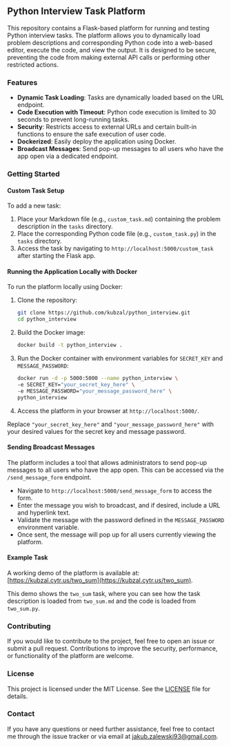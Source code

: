 ## Python Interview Task Platform

This repository contains a Flask-based platform for running and testing Python interview tasks. The platform allows you to dynamically load problem descriptions and corresponding Python code into a web-based editor, execute the code, and view the output. It is designed to be secure, preventing the code from making external API calls or performing other restricted actions.

### Features

- **Dynamic Task Loading**: Tasks are dynamically loaded based on the URL endpoint.
- **Code Execution with Timeout**: Python code execution is limited to 30 seconds to prevent long-running tasks.
- **Security**: Restricts access to external URLs and certain built-in functions to ensure the safe execution of user code.
- **Dockerized**: Easily deploy the application using Docker.
- **Broadcast Messages**: Send pop-up messages to all users who have the app open via a dedicated endpoint.

### Getting Started

#### Custom Task Setup

To add a new task:

1. Place your Markdown file (e.g., `custom_task.md`) containing the problem description in the `tasks` directory.
2. Place the corresponding Python code file (e.g., `custom_task.py`) in the `tasks` directory.
3. Access the task by navigating to `http://localhost:5000/custom_task` after starting the Flask app.

#### Running the Application Locally with Docker

To run the platform locally using Docker:

1. Clone the repository:

    ```bash
    git clone https://github.com/kubzal/python_interview.git
    cd python_interview
    ```

2. Build the Docker image:

    ```bash
    docker build -t python_interview .
    ```

3. Run the Docker container with environment variables for `SECRET_KEY` and `MESSAGE_PASSWORD`:

    ```bash
    docker run -d -p 5000:5000 --name python_interview \
    -e SECRET_KEY="your_secret_key_here" \
    -e MESSAGE_PASSWORD="your_message_password_here" \
    python_interview
    ```

4. Access the platform in your browser at `http://localhost:5000/`.

Replace `"your_secret_key_here"` and `"your_message_password_here"` with your desired values for the secret key and message password.

#### Sending Broadcast Messages

The platform includes a tool that allows administrators to send pop-up messages to all users who have the app open. This can be accessed via the `/send_message_form` endpoint.

- Navigate to `http://localhost:5000/send_message_form` to access the form.
- Enter the message you wish to broadcast, and if desired, include a URL and hyperlink text.
- Validate the message with the password defined in the `MESSAGE_PASSWORD` environment variable.
- Once sent, the message will pop up for all users currently viewing the platform.

#### Example Task

A working demo of the platform is available at: [https://kubzal.cytr.us/two_sum](https://kubzal.cytr.us/two_sum).

This demo shows the `two_sum` task, where you can see how the task description is loaded from `two_sum.md` and the code is loaded from `two_sum.py`.

### Contributing

If you would like to contribute to the project, feel free to open an issue or submit a pull request. Contributions to improve the security, performance, or functionality of the platform are welcome.

### License

This project is licensed under the MIT License. See the [LICENSE](LICENSE) file for details.

### Contact

If you have any questions or need further assistance, feel free to contact me through the issue tracker or via email at jakub.zalewski93@gmail.com.
